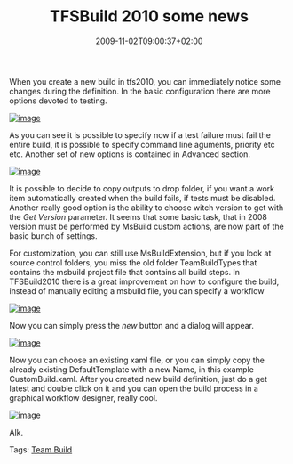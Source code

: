 ﻿---
title: "TFSBuild 2010 some news"
description: ""
date: 2009-11-02T09:00:37+02:00
draft: false
tags: [Team Foundation Server]
categories: [Team Foundation Server]
---
When you create a new build in tfs2010, you can immediately notice some changes during the definition. In the basic configuration there are more options devoted to testing.

[![image](https://www.codewrecks.com/blog/wp-content/uploads/2009/11/image_thumb.png "image")](https://www.codewrecks.com/blog/wp-content/uploads/2009/11/image.png)

As you can see it is possible to specify now if a test failure must fail the entire build, it is possible to specify command line aguments, priority etc etc. Another set of new options is contained in Advanced section.

[![image](https://www.codewrecks.com/blog/wp-content/uploads/2009/11/image_thumb1.png "image")](https://www.codewrecks.com/blog/wp-content/uploads/2009/11/image1.png)

It is possible to decide to copy outputs to drop folder, if you want a work item automatically created when the build fails, if tests must be disabled. Another really good option is the ability to choose witch version to get with the *Get Version* parameter. It seems that some basic task, that in 2008 version must be performed by MsBuild custom actions, are now part of the basic bunch of settings.

For customization, you can still use MsBuildExtension, but if you look at source control folders, you miss the old folder TeamBuildTypes that contains the msbuild project file that contains all build steps. In TFSBuild2010 there is a great improvement on how to configure the build, instead of manually editing a msbuild file, you can specify a workflow

[![image](https://www.codewrecks.com/blog/wp-content/uploads/2009/11/image_thumb2.png "image")](https://www.codewrecks.com/blog/wp-content/uploads/2009/11/image2.png)

Now you can simply press the *new* button and a dialog will appear.

[![image](https://www.codewrecks.com/blog/wp-content/uploads/2009/11/image_thumb3.png "image")](https://www.codewrecks.com/blog/wp-content/uploads/2009/11/image3.png)

Now you can choose an existing xaml file, or you can simply copy the already existing DefaultTemplate with a new Name, in this example CustomBuild.xaml. After you created new build definition, just do a get latest and double click on it and you can open the build process in a graphical workflow designer, really cool.

[![image](https://www.codewrecks.com/blog/wp-content/uploads/2009/11/image_thumb4.png "image")](https://www.codewrecks.com/blog/wp-content/uploads/2009/11/image4.png)

Alk.

Tags: [Team Build](http://technorati.com/tag/Team%20Build)
